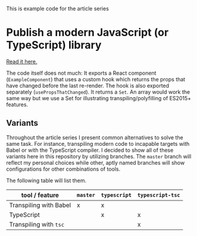 This is example code for the article series

# Publish a modern JavaScript (or TypeScript) library

[Read it here.](http://tobias-barth.net/blog/2019/07/Publish-a-modern-JavaScript-or-TypeScript-library/)

The code itself does not much: It exports a React component (`ExampleComponent`) that uses a custom hook which returns the props that have changed before the last re-render. The hook is also exported separately (`usePropsThatChanged`). It returns a `Set`. An array would work the same way but we use a Set for illustrating transpiling/polyfilling of ES2015+ features.

## Variants

Throughout the article series I present common alternatives to solve the same task. For instance, transpiling modern code to incapable targets with Babel or with the TypeScript compiler. I decided to show all of these variants here in this repository by utilizing branches. The `master` branch will reflect my personal choices while other, aptly named branches will show configurations for other combinations of tools.

The following table will list them.

tool / feature         | `master` | `typescript` | `typescript-tsc` |
-----------------------|----------|--------------|------------------|
Transpiling with Babel |   x      |  x           |                  |
TypeScript             |          |  x           |  x               |
Transpiling with `tsc` |          |              |  x               |

